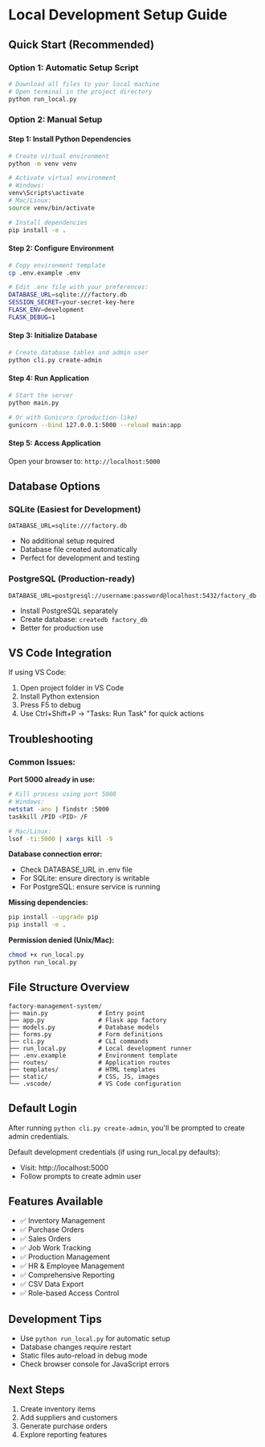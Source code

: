 # Local Development Setup Guide

## Quick Start (Recommended)

### Option 1: Automatic Setup Script
```bash
# Download all files to your local machine
# Open terminal in the project directory
python run_local.py
```

### Option 2: Manual Setup

#### Step 1: Install Python Dependencies
```bash
# Create virtual environment
python -m venv venv

# Activate virtual environment
# Windows:
venv\Scripts\activate
# Mac/Linux:
source venv/bin/activate

# Install dependencies
pip install -e .
```

#### Step 2: Configure Environment
```bash
# Copy environment template
cp .env.example .env

# Edit .env file with your preferences:
DATABASE_URL=sqlite:///factory.db
SESSION_SECRET=your-secret-key-here
FLASK_ENV=development
FLASK_DEBUG=1
```

#### Step 3: Initialize Database
```bash
# Create database tables and admin user
python cli.py create-admin
```

#### Step 4: Run Application
```bash
# Start the server
python main.py

# Or with Gunicorn (production-like)
gunicorn --bind 127.0.0.1:5000 --reload main:app
```

#### Step 5: Access Application
Open your browser to: `http://localhost:5000`

## Database Options

### SQLite (Easiest for Development)
```env
DATABASE_URL=sqlite:///factory.db
```
- No additional setup required
- Database file created automatically
- Perfect for development and testing

### PostgreSQL (Production-ready)
```env
DATABASE_URL=postgresql://username:password@localhost:5432/factory_db
```
- Install PostgreSQL separately
- Create database: `createdb factory_db`
- Better for production use

## VS Code Integration

If using VS Code:
1. Open project folder in VS Code
2. Install Python extension
3. Press F5 to debug
4. Use Ctrl+Shift+P → "Tasks: Run Task" for quick actions

## Troubleshooting

### Common Issues:

**Port 5000 already in use:**
```bash
# Kill process using port 5000
# Windows:
netstat -ano | findstr :5000
taskkill /PID <PID> /F

# Mac/Linux:
lsof -ti:5000 | xargs kill -9
```

**Database connection error:**
- Check DATABASE_URL in .env file
- For SQLite: ensure directory is writable
- For PostgreSQL: ensure service is running

**Missing dependencies:**
```bash
pip install --upgrade pip
pip install -e .
```

**Permission denied (Unix/Mac):**
```bash
chmod +x run_local.py
python run_local.py
```

## File Structure Overview
```
factory-management-system/
├── main.py              # Entry point
├── app.py               # Flask app factory
├── models.py            # Database models
├── forms.py             # Form definitions
├── cli.py               # CLI commands
├── run_local.py         # Local development runner
├── .env.example         # Environment template
├── routes/              # Application routes
├── templates/           # HTML templates
├── static/              # CSS, JS, images
└── .vscode/             # VS Code configuration
```

## Default Login
After running `python cli.py create-admin`, you'll be prompted to create admin credentials.

Default development credentials (if using run_local.py defaults):
- Visit: http://localhost:5000
- Follow prompts to create admin user

## Features Available
- ✅ Inventory Management
- ✅ Purchase Orders
- ✅ Sales Orders
- ✅ Job Work Tracking
- ✅ Production Management
- ✅ HR & Employee Management
- ✅ Comprehensive Reporting
- ✅ CSV Data Export
- ✅ Role-based Access Control

## Development Tips
- Use `python run_local.py` for automatic setup
- Database changes require restart
- Static files auto-reload in debug mode
- Check browser console for JavaScript errors

## Next Steps
1. Create inventory items
2. Add suppliers and customers
3. Generate purchase orders
4. Explore reporting features